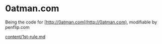 # 0atman.com

Being the code for [http://0atman.com](http://0atman.com), modifiable by penflip.com

[content/1st-rule.md](/content/1st-rule.md)

